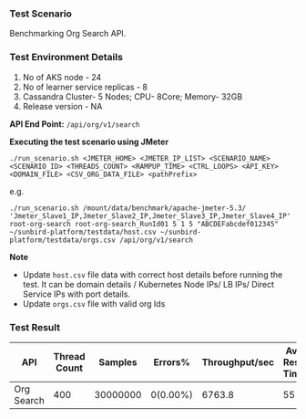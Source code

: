 ### Test Scenario

Benchmarking Org Search API.


### Test Environment Details
1. No of AKS node - 24
2. No of learner service replicas - 8
3. Cassandra Cluster- 5 Nodes; CPU- 8Core; Memory- 32GB
4. Release version - NA


**API End Point:** 
`/api/org/v1/search`


**Executing the test scenario using JMeter**

```./run_scenario.sh <JMETER_HOME> <JMETER_IP_LIST> <SCENARIO_NAME> <SCENARIO_ID> <THREADS_COUNT> <RAMPUP_TIME> <CTRL_LOOPS> <API_KEY> <DOMAIN_FILE> <CSV_ORG_DATA_FILE> <pathPrefix>```

e.g.

```./run_scenario.sh /mount/data/benchmark/apache-jmeter-5.3/ 'Jmeter_Slave1_IP,Jmeter_Slave2_IP,Jmeter_Slave3_IP,Jmeter_Slave4_IP' root-org-search root-org-search_RunId01 5 1 5 "ABCDEFabcdef012345" ~/sunbird-platform/testdata/host.csv ~/sunbird-platform/testdata/orgs.csv /api/org/v1/search```

**Note**
- Update `host.csv` file data with correct host details before running the test. It can be domain details / Kubernetes Node IPs/ LB IPs/ Direct Service IPs with port details.
- Update `orgs.csv` file with valid org Ids

### Test Result

|API       |Thread Count|Samples |Errors%  |Throughput/sec|Avg Resp Time |95th pct |99th pct|
|----------|------------|--------|---------| -------------|--------------|---------|--------|
|Org Search|400         |30000000|0(0.00%) | 6763.8       | 55           |  74     |105     |
